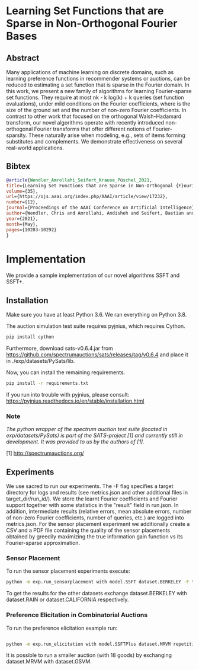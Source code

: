 # Learning Set Functions that are Sparse in Non-Orthogonal Fourier Bases

## Abstract 

Many applications of machine learning on discrete domains, such as learning preference functions in recommender systems or auctions, can be reduced to estimating a set function that is sparse in the Fourier domain. In this work, we present a new family of algorithms for learning Fourier-sparse set functions. They require at most nk - k log(k) + k queries (set function evaluations), under mild conditions on the Fourier coefficients, where is the size of the ground set and the number of non-zero Fourier coefficients. In contrast to other work that focused on the orthogonal Walsh-Hadamard transform, our novel algorithms operate with recently introduced non-orthogonal Fourier transforms that offer different notions of Fourier-sparsity. These naturally arise when modeling, e.g., sets of items forming substitutes and complements. We demonstrate effectiveness on several real-world applications.

## Bibtex

```bibtex
@article{Wendler_Amrollahi_Seifert_Krause_Püschel_2021, 
title={Learning Set Functions that are Sparse in Non-Orthogonal {F}ourier Bases}, 
volume={35}, 
url={https://ojs.aaai.org/index.php/AAAI/article/view/17232}, 
number={12}, 
journal={Proceedings of the AAAI Conference on Artificial Intelligence}, 
author={Wendler, Chris and Amrollahi, Andisheh and Seifert, Bastian and Krause, Andreas and P{\"u}schel, Markus}, 
year={2021}, 
month={May}, 
pages={10283-10292}
}
```

# Implementation

We provide a sample implementation of our novel algorithms SSFT and SSFT+.

## Installation

Make sure you have at least Python 3.6. We ran everything on Python 3.8.

The auction simulation test suite requires pyjnius, which requires Cython.
```bash
pip install cython
```

Furthermore, download sats-v0.6.4.jar from https://github.com/spectrumauctions/sats/releases/tag/v0.6.4
and place it in ./exp/datasets/PySats/lib.

Now, you can install the remaining requirements.
```bash
pip install -r requirements.txt
```
If you run into trouble with pyjnius, please consult: https://pyjnius.readthedocs.io/en/stable/installation.html

### Note

*The python wrapper of the spectrum auction test suite (located in exp/datasets/PySats) is part of the SATS-project [1] and currently still in development. It was provided to us by the authors of [1].*


[1] http://spectrumauctions.org/

## Experiments

We use sacred to run our experiments. The -F flag specifies a target directory for logs and results (see metrics.json and other additional files in target_dir/run_id/). We store the learnt Fourier coefficients and Fourier support together with some statistics in the "result" field in run.json. In addition, intermediate results (relative errors, mean absolute errors, number of non-zero Fourier coefficients, number of queries, etc.) are logged into metrics.json. For the sensor placement experiment we additionally create a CSV and a PDF file containing the quality of the sensor placements obtained by greedily maximizing the true information gain function vs its Fourier-sparse approximation. 

### Sensor Placement

To run the sensor placement experiments execute:

```bash
python -m exp.run_sensorplacement with model.SSFT dataset.BERKELEY -F target_dir 
```

To get the results for the other datasets exchange dataset.BERKELEY with dataset.RAIN or dataset.CALIFORNIA respectively.


### Preference Elicitation in Combinatorial Auctions


To run the preference elicitation example run:

```bash

python -m exp.run_elicitation with model.SSFTPlus dataset.MRVM repetitions=1 -F target_dir

```

It is possible to run a smaller auction (with 18 goods) by exchanging dataset.MRVM with dataset.GSVM.
